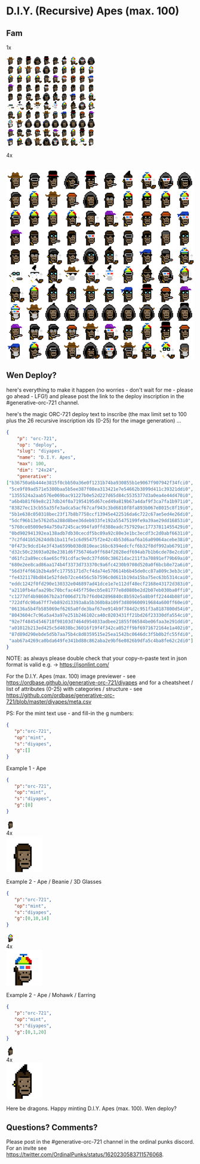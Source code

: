 # D.I.Y. (Recursive) Apes (max. 100)



## Fam

1x <br>

![](i/diyapes.png)

4x  <br>
![]()

![](i/diyapes@4x.png)




## Wen Deploy?


here's everything to make it happen
(no worries - don't wait for me - please go ahead - LFG!) and please post the link to the deploy inscription in the #generative-orc-721 channel.

here's the magic ORC-721 deploy text to inscribe (the max limit set to 100 plus the 26 recursive inscription ids (0-25) for the image generation) ...

``` json
{
    "p": "orc-721",
    "op": "deploy",
    "slug": "diyapes",
    "name": "D.I.Y. Apes",
    "max": 100,
    "dim": "24x24",
    "generative":
["b36750a6b444e3815f0cbb50a36e0f1231b74ba930855b1e9067f907942f34fci0",
 "5ce9f89ad571e5380baa5b5ee387f08ea313421e7e54662b3899d411c39321ddi0",
 "1355524a2aab576e069bac91227b0e52d227d65d84c5535377d3a0ea4e44d470i0",
 "a6b4b81f69e8c217db24f0a71954195d67ced49a819b67a4daf9f3ca7fa1b971i0",
 "83827ec13cb55a35fe3adca5acf67caf943c3bd6810f8fa893b067e8015c8f19i0",
 "5b1e638c050318bec23f17b8b7758ccf13945e422516da6c722c67ae5ed4e26di0",
 "5dcf96b13e5762d5a288d8bee36deb933fe192a55475199fe9a39ae29dd16853i0",
 "5760ce05009e94a750a7245cac994fa9ffd388eadc757929ac17737811455429i0",
 "0bd902941392ea138adb7db30cecdf5bc09a92c80e3e1bc3ecdf3c2d0abf6631i0",
 "7c2fd41b52624ddb1ba11fe1c6d95475f2e42c4b53d6aaf6a16a09064acebe38i0",
 "0f473c9dcd14e3f43a6599b038d810eac16bc6394edcfcf6b32f8df992ab6791i0",
 "d32c50c23693a028e2381d6f756746a9ff684f2028edf694ab7b1b6cde78e2cdi0",
 "d61fc2a89ecc6ae65cf91cdfac9edc37fd60c38621dac211f3a70891ef79b69ai0",
 "680e2ee8cad86aa174b4f3373d733370c9a6fc4230b9708d520a0f6bcb8e72a6i0",
 "56d3f4f661b2b4a9fc17755171d7cf4da74e570614b6b45de0cc87a809c3eb3ci0",
 "fe4321178bd841e52fdeb72ce4456c5b7596c0d611b19da15ba75ec63b5314cai0",
 "eddc1242f0fd290e130332e046897ad41dce1e7e112df48ecf2168e43172d383i0",
 "a2110fb4afaa29bc70bcfac445f750ecb5e81777e8d080be2d2b07eb030ba0ffi0",
 "c1277df4b986067b2a3f006d717b7f6d042896840c8b592e5a8b9ff22444b08fi0",
 "722dfdc90a67ff7eb892d13393a8a5b360b8a109f3d809600919684a600ff60ei0",
 "06136a5b4fb585069ef6265a0fde3baf67ee914b9f784d2c951f3a8187800d54i0",
 "8043604c7c96a5a43a97e251b246102ca40c0203431ff21bd26f23330dfa554ci0",
 "92e7f48454546718f98103d7464d954033adbee21855f06584be06faa3e291ddi0",
 "a01012b213ed425c5d4038bc36016f19f4f342ca052ff9bf6971672164e1a402i0",
 "87d89d290ebde5d5b7aa75b4c8d0359515e25ea1542bc0646dc3f5b0b2fc55fdi0",
 "aab67a4269ca0bda649fe341bd88c862aba2e9bf6e0826b9dfa5c4ba8fe62c2di0"]
}
```


NOTE:  as always please double check
that your copy-n-paste text in json format is valid e.g. ->  https://jsonlint.com/

For the D.I.Y. Apes (max. 100)  image previewer - see https://ordbase.github.io/generative-orc-721/diyapes   and for a cheatsheet /  list of attributes (0-25) with categories / structure - see https://github.com/ordbase/generative-orc-721/blob/master/diyapes/meta.csv


PS: For the mint text use - and fill-in the g numbers:

``` json
{
   "p":"orc-721",
   "op":"mint",
   "s":"diyapes",
   "g":[]
}
```


Example 1 - Ape

``` json
{
   "p":"orc-721",
   "op":"mint",
   "s":"diyapes",
   "g":[0]
}
```

![](i/ape-0.png) <br>
4x <br>
![](i/ape-0@4x.png)


Example 2 - Ape / Beanie / 3D Glasses

``` json
{
   "p":"orc-721",
   "op":"mint",
   "s":"diyapes",
   "g":[0,10,14]
}
```

![](i/ape-0_10_14.png) <br>
4x <br>
![](i/ape-0_10_14@4x.png)


Example 2 - Ape / Mohawk / Earring

``` json
{
   "p":"orc-721",
   "op":"mint",
   "s":"diyapes",
   "g":[0,1,20]
}
```

![](i/ape-0_1_20.png) <br>
4x <br>
![](i/ape-0_1_20@4x.png)




Here be dragons. Happy minting D.I.Y. Apes (max. 100).  Wen deploy?





## Questions? Comments?

Please post in the #generative-orc-721 channel
in the ordinal punks discord.
For an invite
see <https://twitter.com/OrdinalPunks/status/1620230583711576068>.



